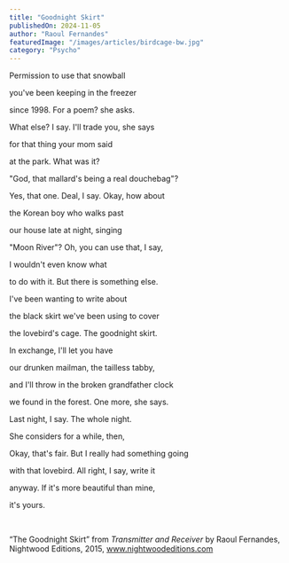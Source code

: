 ```yaml
---
title: "Goodnight Skirt"
publishedOn: 2024-11-05
author: "Raoul Fernandes"
featuredImage: "/images/articles/birdcage-bw.jpg"
category: "Psycho"
---
```


Permission to use that snowball

you've been keeping in the freezer

since 1998. For a poem? she asks.

What else? I say. I'll trade you, she says

for that thing your mom said

at the park. What was it?

"God, that mallard's being a real douchebag"?

Yes, that one. Deal, I say. Okay, how about

the Korean boy who walks past

our house late at night, singing

"Moon River"? Oh, you can use that, I say,

I wouldn't even know what

to do with it. But there is something else.

I've been wanting to write about

the black skirt we've been using to cover

the lovebird's cage. The goodnight skirt.

In exchange, I'll let you have

our drunken mailman, the tailless tabby,

and I'll throw in the broken grandfather clock

we found in the forest. One more, she says.

Last night, I say. The whole night.

She considers for a while, then,

Okay, that's fair. But I really had something going

with that lovebird. All right, I say, write it

anyway. If it's more beautiful than mine,

it's yours.

‍

“The Goodnight Skirt” from *Transmitter and Receiver* by Raoul Fernandes, Nightwood Editions, 2015, www.nightwoodeditions.com

‍

